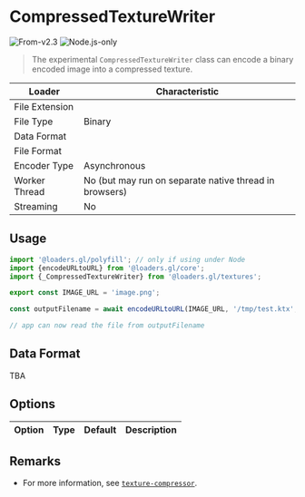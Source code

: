 # CompressedTextureWriter

<p class="badges">
  <img src="https://img.shields.io/badge/From-v2.3-blue.svg?style=flat-square" alt="From-v2.3" />
  <img src="https://img.shields.io/badge/Node.js-only-red.svg?style=flat-square" alt="Node.js-only" />
</p>

> The experimental `CompressedTextureWriter` class can encode a binary encoded image into a compressed texture.

| Loader         | Characteristic                                         |
| -------------- | ------------------------------------------------------ |
| File Extension |                                                        |
| File Type      | Binary                                                 |
| Data Format    |                                                        |
| File Format    |                                                        |
| Encoder Type   | Asynchronous                                           |
| Worker Thread  | No (but may run on separate native thread in browsers) |
| Streaming      | No                                                     |

## Usage

```js
import '@loaders.gl/polyfill'; // only if using under Node
import {encodeURLtoURL} from '@loaders.gl/core';
import {_CompressedTextureWriter} from '@loaders.gl/textures';

export const IMAGE_URL = 'image.png';

const outputFilename = await encodeURLtoURL(IMAGE_URL, '/tmp/test.ktx', _CompressedTextureWriter);

// app can now read the file from outputFilename
```

## Data Format

TBA

## Options

| Option | Type | Default | Description |
| ------ | ---- | ------- | ----------- |


## Remarks

- For more information, see [`texture-compressor`](https://github.com/TimvanScherpenzeel/texture-compressor).
